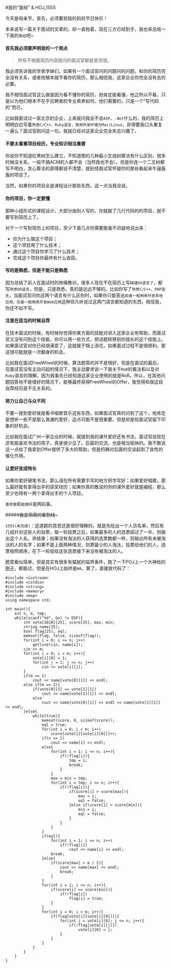 #我的“面经” & HOJ_1555  

今天是母亲节，首先，必须要祝我的妈妈节日快乐！

本来说写一篇关于面试的文章的，却一直拖着，现在三方已经到手，我也来总结一下我的```面经```吧~  
  
#### 首先我必须要声明我的一个观点  

>所有不根据简历内容提问的面试官都是耍流氓。  
  
  
我必须告诉我的学弟学妹们，如果有一个面试官问的问题问的问题，和你的简历完全没有关系，或者他根本就不看你的简历，那么相信我，这家企业你完全没有去的必要。  
    
我不相信面试官这么做是因为看不懂你的简历，他肯定能看懂，他之所以不看，只是以为他们根本不在乎应聘者的专业素养如何，他们需要的，只是一个“写代码的”而已。  
    
比如我面试过一家北京的企业，上来就问我会不会```ASP```、```.Net```什么的，我的简历上明明白白写着```熟悉C/C++、Ruby语言，常用开发环境为Mac/Linux```，非得要我口头重复一遍么？面试官刚问这一句，我就已经对这家企业完全失去兴趣了。  

#### 不要太看重项目经历，专业知识相当重要  

你说你不知道红黑树怎么建立，不知道图的几种最小生成树算法有什么区别，很多时候没关系，一般不搞ACM的人都不会（当然我也不会）。但是你连一个二叉树都写不明白，贪心算法的原理都说不清楚，就别怪面试官怀疑你的那些看起来牛逼轰轰的项目了。  

当然，如果你的项目全是课程设计那些东西，这一点当我没说。  

#### 你的项目，你一定要懂  
  
那种小组形式的课程设计，大部分由别人写的，你就敲了几行代码的的项目，就不要写到简历上了。  

对于一个写到简历上的项目，至少下面几点你需要能毫不迟疑地说出来：  
   
  - 你为什么做这个项目；
  - 这个项目用了什么技术；
  - 通过这个项目你学习了什么技术；
  - 完成这个项目你最终有什么收获。

#### 写的是熟悉，但是不能只是熟悉
  
因为总结了前人在面试时的惨痛教训，很多人现在不在简历上写```精通XX语言了```，都写```熟悉OO语言```，但是，只是熟悉，真的是远远不够的。比如你写了```熟悉C/C++、PHP语言```，当面试官问你这两个语言有什么区别时，如果你只能答出```前者一般用来开发本地应用，后者一般用来开发Web应用```这种但凡听说过这两门语言都知道的东西，相信我，你还不如不写。  

#### 注意在适当的时候自荐  

在技术面试的时候，有时候你觉得你某方面的技能对进入这家企业有帮助，而面试官又没有问到这个技能，你可以用一些方式，把话题转移到你擅长的这个技能上。如果面试官对你已经很满意了，这就属于锦上添花，如果面试过程不是很顺利，那这很可能就是一次翻身的机会。  
    
比如我在面试FreeWheel的时候，算法题答的并不是很好，但是在面试的最后，在面试官没有主动问起的情况下，我主动要求说一下我关于```RoR```的看法和以及对```Ruby```语言的理解，因为我事先已经知道这家企业使用的就是RoR。所以，在其他问题回答地不是很好的情况下，能够最终获得FreeWheel的Offer，我觉得和我这段自荐经历是不无关系的。  

#### 努力让自己与众不同  

不要一提到爱好就是看书唱歌音乐这些东西，如果面试官真的问到了这个，他肯定是想听一些不是那么普通的爱好，这点可能不是很重要，但是却是给面试官留下印象的好机会。  
    
比如我在面试广州一家企业的时候，就提到我的课外爱好还有书法，面试官说现在还有能喜欢书法的孩子，真是很少见了。后面的交流，也是相当愉快的。我不敢说这一点给了我拿到Offer提供了多大的帮助，但是的确对后面的交谈起到了良性的催化作用。  
   
#### 让爱好变成特长  

如果你爱好硬笔书法，那么请在所有需要手写的地方把字写好；如果爱好唱歌，那么最好能有拿得出手的获奖经历；如果你真的敢说的你的课外爱好就是编程，那么至少也得有一两个拿得出手的个人项目。  
    
```喜欢做```和```能做好```是两码事。  

#####~~~~~~~~~~~~我是萌萌的昏割线~~~~~~~~~~~~~  

```1555(未完成)```：这道题的意思还是很好理解的，就是先给出一个人员名单，然后有几组针对这些人的投票，每一轮投票之后，如果最多的人的选票超过了一半，则输出这个人名，并结束；如果没有淘汰的人获得的选票数都一样，则输出所有未被淘汰的人的名字；如果不是上面两种情况，则票最少的人淘汰，投票给他们的人，选票按照顺序，在下一轮投给这张选票接下来没有被淘汰的人。  

题意看似简单，但是其实有很多有猫腻的临界条件，跑了一下POJ上一个大神给的[例子](http://poj.org/showmessage?message_id=155222)，都能过，但是在HOJ上始终是```WA```，算了，直接放代码了：  

	#include <iostream>
	#include <cstdio>
	#include <string>
	#include <memory>
	#include <map>
	using namespace std;
	
	int main(){
    	int n, m, tmp;
    	while(scanf("%d", &n) != EOF){
        	int vote[1010][25], score[25], max, min;
        	string name[25];
        	bool flag[25], eql;
        	memset(flag, false, sizeof(flag));
        	for(int i = 0; i <= n; i++)
            	getline(cin, name[i]);
        	cin >> m;
        	for(int i = 0; i < m; i++){
            	vote[i][0] = 1;
            	for(int j = 1; j <= n; j++)
                	cin >> vote[i][j];
        	}
        	if(m == 1)
            	cout << name[vote[0][1]] << endl;
        	else if(m == 2){
            	if(vote[0][1] == vote[1][1])
                	cout << name[vote[1][1]] << endl;
            	else
                	cout << name[vote[0][1]] << endl << name[vote[1][1]] << endl;
        	}else{
            	while(true){
                	memset(score, 0, sizeof(score));
                	eql = true;
                	for(int i = 0; i < m; i++)
                   	 	score[vote[i][vote[i][0]]]++;
                	if(n == 1)
                    	cout << name[1] << endl;
                	else{
                    	for(int i = 1; i <= n; i++){
                        	if(!flag[i]){
                            	tmp = i;
                            	break;
                        	}
                    	}
                    	max = min = tmp;
                    	for(int i = tmp; i <= n; i++){
                        	if(!flag[i]){
                            	if(score[i] > score[max]){
                                	max = i;
                                	eql = false;
                            	}else if(score[i] < score[min]){
                                	min = i;
                                	eql = false;
                            	}
                        	}
                    	}
                	}
                	if(eql){
                   	 	for(int i = 1; i <= n; i++)
                        	if(!flag[i])
                            	cout << name[i] << endl;
                    	break;
                	}else{
                    	if(score[max] > m / 2){
                        	cout << name[max] << endl;
                        	break;
                    	}
                	}
                	for(int i = 1; i <= n; i++){
                    	if(score[i] == score[min]){
                        	if(!flag[i])
                            	flag[i] = true;
                    	}
                	}
                	for(int i = 0; i < m; i++){
                    	if(flag[vote[i][vote[i][0]]]){
                        	for(int j = vote[i][0]; j <= n; j++){
                            	if(!flag[vote[i][j]])
                                	vote[i][0] = j;
                        	}
                    	}
                	}
            	}
        	}
    	}
	}
